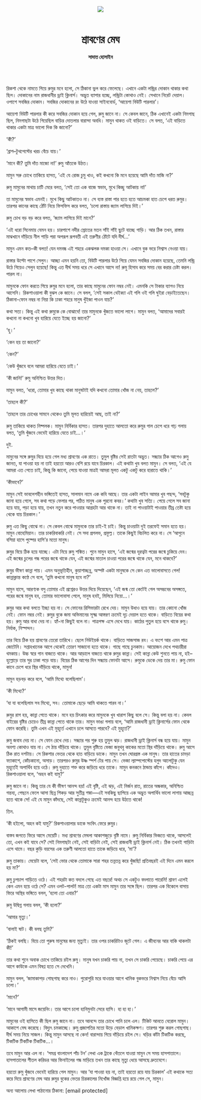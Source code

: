 <div align=center>
<img src=https://images.prothomalo.com/prothomalo-bangla/2021-01/1d75151c-eff9-4e9f-ac28-aebc4618d00f/palo_bangla_og.png />
<br><br>
<h1>শ্রাবণের মেঘ</h1> 
<h4>সাদাত হোসাইন</h4>
<br><br>
</div>

রিকশা থেকে নামতে গিয়ে রুমুর মনে হলো, সে ঠিকানা ভুল করে ফেলেছে। এখানে একটা লন্ড্রির দোকান থাকার কথা ছিল। দোকানের নাম রাজধানীর ড্রাই ক্লিনার্স। অদ্ভুত ব্যাপার হচ্ছে, লন্ড্রিটা কোথাও নেই। সেখানে নিরেট দেয়াল। ওপাশে সবজির দোকান। সবজির দোকানের রং উঠে যাওয়া সাইনবোর্ড, ‘আয়েশা বিউটি পারলার’।

আয়েশা বিউটি পারলার কী করে সবজির দোকান হয়ে গেল, রুমু জানে না। সে কেবল জানে, ঠিক এখানেই একটা নিমগাছ ছিল, নিমগাছটা উঠে গিয়েছিল বাড়ির দোতলার বারান্দা অবধি। মামুন থাকত ওই বাড়িতে। সে বলত, ‘এই বাড়িতে থাকার একটা মাত্র ভালো দিক কি জানো?’

‘কী?’

‘ব্রাশ–টুথপেস্টের খরচ বেঁচে যায়।’

‘মানে কী? তুমি দাঁত মাজো না!’ রুমু আঁতকে উঠত।

মামুন সরু চোখে তাকিয়ে হাসত, ‘এই যে রোজ চুমু খাও, কই কখনো কি মনে হয়েছে আমি দাঁত মাজি না?’

রুমু মামুনের মাথায় চাটি মেরে বলত, ‘সেই তো এক বাজে স্বভাব, মুখে কিচ্ছু আটকায় না!’

তা মামুনের স্বভাব এমনই। মুখে কিছু আটকাতও না। সে ব্যস্ত রাস্তা পার হতে হতে আচমকা হাত চেপে ধরত রুমুর। তারপর কানের কাছে ঠোঁট নিয়ে ফিসফিস করে বলত, ‘চলো রাস্তায় জ্যাম লাগিয়ে দিই।’

রুমু চোখ বড় বড় করে বলত, ‘জ্যাম লাগিয়ে দিই মানে?’

‘এই ধরো সিনেমায় যেমন হয়। চারপাশে নদীর স্রোতের মতন সাঁই সাঁই ছুটে যাচ্ছে গাড়ি। আর ঠিক তখন, রাস্তার মাঝখানে দাঁড়িয়ে নীল শাড়ি পরা অপরূপ রূপবতী এই তরুণীর ঠোঁটে যদি দীর্ঘ...’

মামুন এমন কত–কী বলত! যেন দমবন্ধ এই শহরে একঝলক দমকা হাওয়া সে। এখানে বুক ভরে নিশ্বাস নেওয়া যায়।

রাস্তার উল্টো পাশে সেলুন। আচ্ছা এমন হয়নি তো, বিউটি পারলার উঠে গিয়ে যেমন সবজির দোকান হয়েছে, তেমনি লন্ড্রি উঠে গিয়েও সেলুন হয়েছে! কিন্তু এত দীর্ঘ সময় ধরে সে এখানে আসে না! রুমু হিসাব করে সময় বের করার চেষ্টা করল। পারল না।

মামুনকে ফোন করতে গিয়ে রুমুর মনে হলো, তার কাছে মামুনের ফোন নম্বর নেই। এমনকি সে টাকার ব্যাগও নিয়ে আসেনি। রিকশাওয়ালা কী বুঝল কে জানে। সে বলল, ‘সেই সকাল থেইক্যা এই গলি ওই গলি ঘুইরা বেড়াইতেছেন। ঠিকানা-ফোন নম্বর না নিয়া কি ঢাকা শহরে মানুষ খুঁইজা পাওন যায়?’

কথা সত্য। কিন্তু এই কথা রুমুকে কে বোঝাবে! তার মামুনকে খুঁজতে ভালো লাগে। মামুন বলত, ‘আমাদের সবারই কখনো না কখনো খুব হারিয়ে যেতে ইচ্ছে হয় জানো?’

‘হু।’

‘কেন হয় তা জানো?’

‘কেন?’

‘কেউ খুঁজবে বলে আমরা হারিয়ে যেতে চাই।’

‘কী জানি!’ রুমু অনিশ্চিত উত্তর দিত।

মামুন বলত, ‘ধরো, তোমার খুব কাছে থাকা মানুষটাই যদি কখনো তোমার খোঁজ না নেয়, তাহলে?’

‘তাহলে কী?’

‘তাহলে তার চোখের সামনে থেকেও তুমি মূলত হারিয়েই আছ, তাই না?’

রুমু তাকিয়ে থাকত নিষ্পলক। মামুন নির্বিকার হাসত। তারপর দুহাতে আলতো করে রুমুর গাল চেপে ধরে গাঢ় গলায় বলত, ‘তুমি খুঁজবে ভেবেই হারিয়ে যেতে চাই...।’

দুই.

মামুনের সঙ্গে রুমুর বিয়ে হয়ে গেল মধ্য শ্রাবণের এক রাতে। তুমুল বৃষ্টির সেই রাতটা অদ্ভুত। সন্ধ্যার ঠিক আগেও রুমু জানত, যা পাওয়া হয় না তাই হয়তো আরও বেশি রয়ে যাবে চিরকাল। এই কথাটা খুব বলত মামুন। সে বলত, ‘এই যে আমরা এত পেতে চাই, কিন্তু কি জানো, পেয়ে যাওয়া মাত্রই আমরা মূলত একটু একটু করে হারাতে থাকি।’

‘কীভাবে?’

মামুন সেই ভাবলেশহীন ভঙ্গিতেই হাসত, সালমান নামে এক কবি আছে। তার একটা লাইন আমার খুব পছন্দ, ‘সবটুকু জানা হয়ে গেলে, সব কথা পড়ে ফেলার পর, পঠিত মানুষ এক পুরনো কবর।’ কথাটা খুব সত্যি। পেয়ে গেলে সব জানা হয়ে যায়, পড়া হয়ে যায়, তখন নতুন করে পাওয়ার আগ্রহটা আর থাকে না। তাই না পাওয়াটাই পাওয়ার তীব্র তেষ্টা হয়ে থেকে যায় চিরকাল।’

রুমু এত কিছু বোঝে না। সে কেবল বোঝে মামুনকে তার চাই-ই চাই। কিন্তু চাওয়াটা দুই তরফেই সমান হতে হয়। মামুন বোহেমিয়ান। তার চাকরিবাকরি নেই। সে সদা প্রগলভ, প্রফুল্ল। তাকে কিছুই বিচলিত করে না। সে ‘আগুনে বসিয়া হাসে পুষ্পের হাসি’র মতো মানুষ।

রুমুর বিয়ে ঠিক হয়ে যাচ্ছে। এটা নিয়ে রুমু শঙ্কিত। শুনে মামুন হাসে, ‘এই জন্মের দূরত্বটা পরের জন্মে চুকিয়ে দেব। এই জন্মের চুলের গন্ধ পরের জন্মে থাকে যেন, এই জন্মের মাতাল চাওয়া পরের জন্মে থাকে যেন, মনে থাকবে?’

রুমুর ভীষণ কান্না পায়। এমন অনুভূতিহীন, কুয়াশাচ্ছন্ন, অস্পষ্ট একটা মানুষকে সে কেন এত ভালোবাসতে গেল! কান্নাক্লান্ত কণ্ঠে সে বলে, ‘তুমি কখনো মানুষ হবে না?’

মামুন হাসে, আরণ্যক বসু তোমার এই প্রশ্নেরও উত্তর দিয়ে দিয়েছেন, ‘এই জন্ম তো কেটেই গেল অসম্ভবের অসঙ্গতে, পরের জন্মে মানুষ হব, তোমার ভালোবাসা পেলে, মানুষ হবই, মিলিয়ে নিয়ো...।’

রুমুর আর কথা বলতে ইচ্ছা হয় না। সে ফোনের রিসিভারটা রেখে দেয়। মামুন উধাও হয়ে যায়। তার কোনো খোঁজ নেই। ফোন নম্বর নেই। রুমুর বুকে জমা অভিমানের সূক্ষ্ম আস্তরণ ক্রমেই দৃঢ় দেয়াল হতে থাকে। বাড়িতে বিয়ের কথা হয়। রুমু আর বাধা দেয় না। হ্যাঁ-না কিছুই বলে না। পাত্রপক্ষ এসে দেখে যায়। কাঠের পুতুল হয়ে বসে থাকে রুমু। নির্বাক, নিস্পন্দন।

তার বিয়ে ঠিক হয় শ্রাবণের তেরো তারিখে। ছেলে নিউইয়র্ক থাকে। বাড়িতে সাজসাজ রব। এ বংশে আর এমন পাত্র জোটেনি। সপ্তাহখানেক আগে থেকেই তোরণ সাজানো হতে থাকে। গাছে গাছে চুনকাম। আয়োজন দেখে পথচারীরা থমকায়। উচ্চ স্বরে গান বাজতে থাকে। আর আড়ালে বাজতে থাকে রুমুর কান্না। সেই কান্না কেউ শুনতে পায় না, হই–হুল্লোড়ে তার সুর ঢাকা পড়ে যায়। বিয়ের ঠিক আগের দিন সন্ধ্যায় ফোনটা আসে। রুমুকে ডেকে দেয় তার মা। রুমু ফোন কানে চেপে ধরে স্থির দাঁড়িয়ে থাকে, মামুন!

মামুন হড়বড় করে বলে, ‘আমি মিথ্যে বলেছিলাম’।

‘কী মিথ্যে?’

‘যা যা বলেছিলাম সব মিথ্যে, সব। তোমাকে ছেড়ে আমি থাকতে পারব না।’

রুমুর রাগ হয়, কান্না পেতে থাকে। মনে হয় চিৎকার করে মামুনকে খুব খারাপ কিছু বলে সে। কিন্তু বলা হয় না। কেবল বাইরের বৃষ্টির চেয়েও তীব্র কান্না পেতে থাকে তার। মামুন ভাঙা গলায় বলে, ‘আমি রাজধানী ড্রাই ক্লিনার্সের ফোন থেকে ফোন করেছি। তুমি এখন এই মুহূর্তে এখানে চলে আসতে পারবে? এই মুহূর্তে?’

রুমু জবাব দেয় না। সে ফোন রেখে দেয়। সন্ধ্যার পর শুরু হয় তুমুল ঝড়। রাজধানী ড্রাই ক্লিনার্স বন্ধ হয়ে যায়। মামুন অবশ্য কোথাও যায় না। সে ঠায় দাঁড়িয়ে থাকে। তুমুল বৃষ্টিতে ভেজা জবুথবু কাকের মতো স্থির দাঁড়িয়ে থাকে। রুমু আসে ঠিক রাত দশটায়। সে রিকশার ভেতর থেকে হাত বাড়িয়ে ডাকে। মামুন তখন ঘোরগ্রস্ত এক মানুষ। তার হাতের চামড়া ফ্যাকাশে, কোঁচকানো, অসাড়। তারপরও রুমুর উষ্ণ স্পর্শ টের পায় সে। ভেজা ল্যাম্পপোস্টের হলুদ আলোটুকু যেন মুহূর্তেই অপার্থিব হয়ে ওঠে। রুমু দুহাতে শক্ত করে জড়িয়ে ধরে তাকে। মামুন কনকনে ঠান্ডায় কাঁপে। কাঁদেও। রিকশাওয়ালা বলে, ‘অহন কই যামু?’

রুমু জানে না। কিন্তু তার যে কী ভীষণ আনন্দ হয়! এই বৃষ্টি, এই ঝড়, এই নির্জন রাত, রাতের অন্ধকার, অনিশ্চিত গন্তব্য, পেছনে ফেলে আসা ছিন্ন শিকড় আর সুতীব্র শঙ্কা—এই সবকিছু ছাপিয়ে এক অদ্ভুত অপার্থিব ভালো লাগায় আচ্ছন্ন হতে থাকে সে! এই যে মামুন কাঁদছে, সেই কান্নাটুকুও ক্রমেই আনন্দ হয়ে উঠতে থাকে!

তিন.

‘কী হইলো, অহন কই যামু?’ রিকশাওয়ালার ডাকে সংবিৎ ফেরে রুমুর।

বাস্তব জগতে ফিরে আসে মেয়েটি। মধ্য শ্রাবণের মেঘলা আকাশজুড়ে বৃষ্টি নামে। রুমু নির্বিকার ভিজতে থাকে, আসলেই তো, এখন কই যাবে সে? সেই নিমগাছটা নেই, সেই বাড়িটা নেই, সেই রাজধানী ড্রাই ক্লিনার্স নেই। ঠিক তখনই গাড়িটা এসে থামে। বছর কুড়ি বয়সের এক তরুণী আলতো হাতে তাকে জড়িয়ে ধরে, ‘মা’?

রুমু তাকায়। মেয়েটা বলে, ‘সেই ভোর থেকে তোমাকে সারা শহর তন্নতন্ন করে খুঁজছি! প্রতিবছরই এই দিনে এমন করলে হয় মা?’

রুমু চুপচাপ গাড়িতে ওঠে। এই শহরটা কত বদলে গেছে এত বছরে! অথচ সে একটুও বদলাতে পারেনি! শ্রাবণ এলেই কেন এমন হয়ে ওঠে সে? এমন ওলট-পালট! মাত্র তো একটা মাস মামুন তার সঙ্গে ছিল। তারপর এক বিকেলে বাসায় ফিরে অস্থির ভঙ্গিতে বলল, ‘হলো তো এবার?’

রুমু উদ্বিগ্ন গলায় বলল, ‘কী হলো?’

‘আমার মৃত্যু।’

‘বালাই ষাট। কী বলছ তুমি?’

‘ঠিকই বলছি। বিয়ে তো পুরুষ মানুষের জন্য মৃত্যুই। তার ওপর চাকরিটাও জুটে গেল। এ জীবনের আর বাকি থাকলটা কী!’

তার কথা শুনে অবাক চোখে তাকিয়ে রইল রুমু। মানুষ যখন চাকরি পায় না, তখন সে চাকরি পেয়েছে। চাকরি পেয়ে এর আগে কাউকে এমন বিষণ্ণ হতে সে দেখেনি।

মামুন বলল, ‘জামাকাপড় গোছগাছ করে নাও। পুরোপুরি মরে যাওয়ার আগে খানিক বুকভরে নিশ্বাস নিয়ে বেঁচে আসি চলো।’

‘মানে?’

‘মানে আগামী মাসে জয়েনিং। তার আগে চলো হানিমুনটা সেরে হাসি। হা হা হা।’

মামুনের ওই হাসিতে কী ছিল রুমু জানে না। তবে আনন্দে তার চোখে পানি চলে এল। টিকিট আনতে বেরোল মামুন। আকাশে মেঘ করেছে। বিদ্যুৎ চমকাচ্ছে। রুমু প্রজাপতির মতো উড়ে বেড়াল খানিকক্ষণ। তারপর শুরু করল গোছগাছ। দীর্ঘ সময় নিয়ে সাজল। কিন্তু মামুন আসছে না কেন! বারান্দায় গিয়ে দাঁড়িয়ে রইল সে। ঘড়ির কাঁটা টিকটিক করছে, টিকটিক টিকটিক টিকটিক...।

তবে মামুন আর এল না। ‘সমগ্র বাংলাদেশ পাঁচ টন’ লেখা এক ট্রাকে থেঁতলে যাওয়া মামুন সে সময় হাসপাতালে। হাসপাতালের শীতল করিডর আর ফিনাইলের গন্ধ মাড়িয়ে তখন তার কাছে মৃত্যু ধেয়ে আসছে দ্রুতবেগে।

হয়তো রুমু খুঁজবে ভেবেই হারিয়ে গেল মামুন। আর ‘যা পাওয়া হয় না, তাই হয়তো রয়ে যায় চিরকাল’ এই কথাকে সত্য করে দিয়ে শ্রাবণের মেঘ আর রুমুর বুকের ভেতর চিরকালের নিখোঁজ বিজ্ঞপ্তি হয়ে রয়ে গেল সে, মামুন।

অন্য আলোয় লেখা পাঠানোর ঠিকানা: [email protected]
